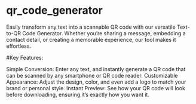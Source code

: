 # qr_code_generator
Easily transform any text into a scannable QR code with our versatile Text-to-QR Code Generator. Whether you’re sharing a message, embedding a contact detail, or creating a memorable experience, our tool makes it effortless.


#Key Features:

Simple Conversion: Enter any text, and instantly generate a QR code that can be scanned by any smartphone or QR code reader.
Customizable Appearance: Adjust the design, color, and even add a logo to match your brand or personal style.
Instant Preview: See how your QR code will look before downloading, ensuring it’s exactly how you want it.
